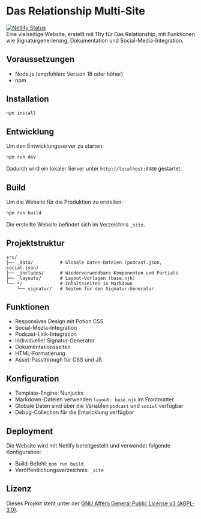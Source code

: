 # Das Relationship Multi-Site  

[![Netlify Status](https://api.netlify.com/api/v1/badges/75450437-ea88-4f97-94c5-e726c798cc60/deploy-status)](https://app.netlify.com/sites/dasrelationship-multi/deploys)  
Eine vielseitige Website, erstellt mit 11ty für Das Relationship, mit Funktionen wie Signaturgenerierung, Dokumentation und Social-Media-Integration.  

## Voraussetzungen  

- Node.js (empfohlen: Version 18 oder höher)  
- npm  

## Installation  

```bash
npm install
```

## Entwicklung  

Um den Entwicklungsserver zu starten:  

```bash
npm run dev
```

Dadurch wird ein lokaler Server unter `http://localhost:8080` gestartet.  

## Build  

Um die Website für die Produktion zu erstellen:  

```bash
npm run build
```

Die erstellte Website befindet sich im Verzeichnis `_site`.  

## Projektstruktur  

```
src/
├── _data/          # Globale Daten-Dateien (podcast.json, social.json)
├── _includes/      # Wiederverwendbare Komponenten und Partials
├── _layouts/       # Layout-Vorlagen (base.njk)
└── */              # Inhaltsseiten in Markdown
    └── signatur/   # Seiten für den Signatur-Generator
```

## Funktionen  

- Responsives Design mit Potion CSS  
- Social-Media-Integration  
- Podcast-Link-Integration  
- Individueller Signatur-Generator  
- Dokumentationsseiten  
- HTML-Formatierung  
- Asset-Passthrough für CSS und JS  

## Konfiguration  

- Template-Engine: Nunjucks  
- Markdown-Dateien verwenden `layout: base.njk` im Frontmatter  
- Globale Daten sind über die Variablen `podcast` und `social` verfügbar  
- Debug-Collection für die Entwicklung verfügbar  

## Deployment  

Die Website wird mit Netlify bereitgestellt und verwendet folgende Konfiguration:  
- Build-Befehl: `npm run build`  
- Veröffentlichungsverzeichnis: `_site`  

## Lizenz

Dieses Projekt steht unter der [GNU Affero General Public License v3 (AGPL-3.0)](LICENSE).